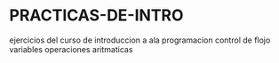 # PRACTICAS-DE-INTRO
ejercicios del curso de introduccion a ala programacion
   control de flojo 
   variables 
   operaciones aritmaticas 
